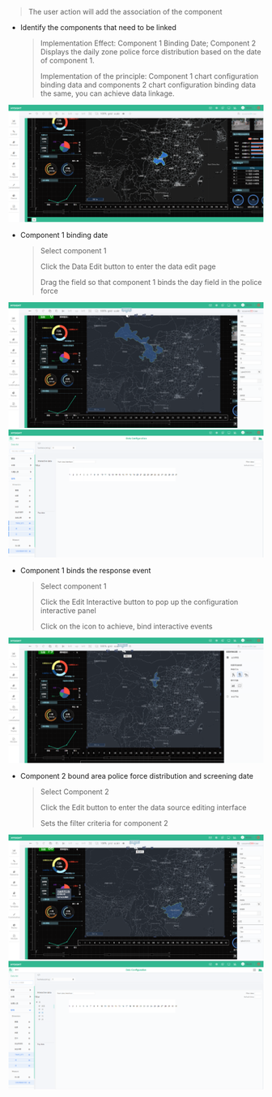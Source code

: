 > The user action will add the association of the component

* Identify the components that need to be linked

  > Implementation Effect: Component 1 Binding Date; Component 2 Displays the daily zone police force distribution based on the date of component 1.
  > 
  > Implementation of the principle: Component 1 chart configuration binding data and components 2 chart configuration binding data the same, you can achieve data linkage.


![](/assets/chart_08.png)

* Component 1 binding date
  > Select component 1
  > 
  > Click the Data Edit button to enter the data edit page
  > 
  > Drag the field so that component 1 binds the day field in the police force


![](/assets/chart_09.png)
![](/assets/chart_10.png)

* Component 1 binds the response event
  > Select component 1
  > 
  > Click the Edit Interactive button to pop up the configuration interactive panel
  > 
  > Click on the icon to achieve, bind interactive events


![](/assets/chart_11.png)

* Component 2 bound area police force distribution and screening date
  > Select Component 2
  > 
  > Click the Edit button to enter the data source editing interface
  > 
  > Sets the filter criteria for component 2


![](/assets/chart_12.png)
![](/assets/chart_13.png)

